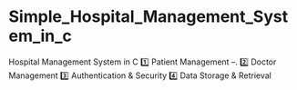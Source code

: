 # Simple_Hospital_Management_System_in_c
Hospital Management System in C  1️⃣ Patient Management –. 2️⃣ Doctor Management  3️⃣ Authentication &amp; Security 4️⃣ Data Storage &amp; Retrieval 
